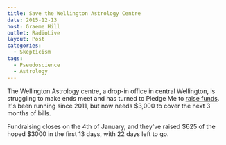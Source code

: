 ```yaml
---
title: Save the Wellington Astrology Centre
date: 2015-12-13
host: Graeme Hill
outlet: RadioLive
layout: Post
categories:
  - Skepticism
tags:
  - Pseudoscience
  - Astrology
---
```


The Wellington Astrology centre, a drop-in office in central Wellington, is struggling to make ends meet and has turned to Pledge Me to [raise funds](https://www.pledgeme.co.nz/projects/4312-save-the-welington-astrology-centre). It's been running since 2011, but now needs $3,000 to cover the next 3 months of bills.

<!-- more -->

Fundraising closes on the 4th of January, and they've raised $625 of the hoped $3000 in the first 13 days, with 22 days left to go.
